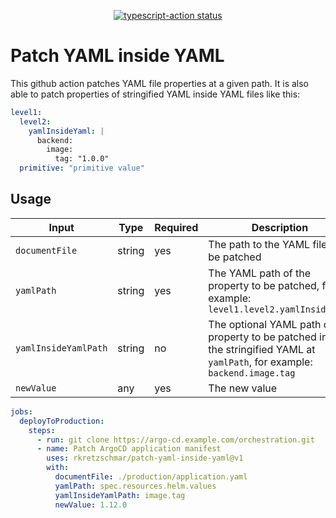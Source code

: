 <p align="center">
  <a href="https://github.com/actions/typescript-action/actions"><img alt="typescript-action status" src="https://github.com/actions/typescript-action/workflows/build-test/badge.svg"></a>
</p>

# Patch YAML inside YAML

This github action patches YAML file properties at a given path.
It is also able to patch properties of stringified YAML inside YAML files like this:

```YAML
level1:
  level2:
    yamlInsideYaml: |
      backend:
        image:
          tag: "1.0.0"
  primitive: "primitive value"
```

## Usage

| Input                | Type   | Required | Description                                                                                                                      |
| -------------------- | ------ | -------- | -------------------------------------------------------------------------------------------------------------------------------- |
| `documentFile`       | string | yes      | The path to the YAML file to be patched                                                                                          |
| `yamlPath`           | string | yes      | The YAML path of the property to be patched, for example: `level1.level2.yamlInsideYaml`                                         |
| `yamlInsideYamlPath` | string | no       | The optional YAML path of the property to be patched inside the stringified YAML at `yamlPath`, for example: `backend.image.tag` |
| `newValue`           | any    | yes      | The new value                                                                                                                    |

```yaml
jobs:
  deployToProduction:
    steps:
      - run: git clone https://argo-cd.example.com/orchestration.git
      - name: Patch ArgoCD application manifest
        uses: rkretzschmar/patch-yaml-inside-yaml@v1
        with:
          documentFile: ./production/application.yaml
          yamlPath: spec.resources.helm.values
          yamlInsideYamlPath: image.tag
          newValue: 1.12.0
```
